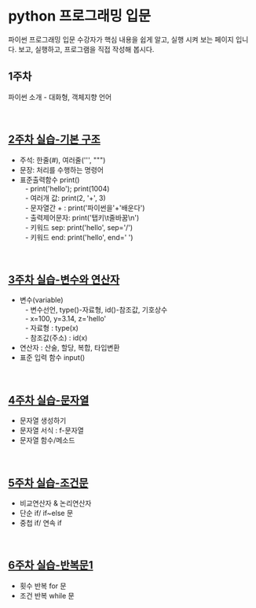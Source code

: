 # python 프로그래밍 입문
파이썬 프로그래밍 입문 수강자가 핵심 내용을 쉽게 알고, 실행 시켜 보는 페이지 입니다.
보고, 실행하고, 프로그램을 직접 작성해 봅시다.

## 1주차
파이썬 소개 - 대화형, 객체지향 언어

<br>

## [2주차 실습-기본 구조](https://github.com/baek-study/python/blob/main/week2.ipynb)
<ul>
  <li>주석: 한줄(#), 여러줄(''', """) </li>
  <li>문장: 처리를 수행하는 명령어 <br>
  <li>표준출력함수 print()<br>
  &ensp; - print('hello'); print(1004) <br>
  &ensp; - 여러개 값: print(2, '+', 3)<br>
  &ensp; - 문자열간 + : print('파이썬을'+'배운다') <br> 
  &ensp; - 출력제어문자: print('탭키\t줄바꿈\n')<br>
  &ensp; - 키워드 sep: print('hello', sep='/') <br>  
  &ensp; - 키워드 end: print('hello', end=' ') 
 </li>
</ul>

<br>

## [3주차 실습-변수와 연산자](https://github.com/baek-study/python/blob/main/week3.ipynb)
<ul>
  <li>변수(variable) <br>
  &ensp; - 변수선언, type()-자료형, id()-참조값, 기호상수<br>
  &ensp; - x=100, y=3.14, z='hello'<br>
  &ensp; - 자료형 : type(x)<br>
  &ensp; - 참조값(주소) : id(x)
  </li>
  <li>연산자 : 산술, 할당, 복합, 타입변환<br></li>
  <li>표준 입력 함수 input()<br></li>
</ul>
<br>

## [4주차 실습-문자열](https://github.com/baek-study/python/blob/main/week4.ipynb)
<ul>
<li>문자열 생성하기 <br></li>
<li>문자열 서식 : f-문자열<br></li>
<li>문자열 함수/메소드 <br></li>
</ul>

<br>

## [5주차 실습-조건문](https://github.com/baek-study/python/blob/main/week5.ipynb)
<ul>
<li>비교연산자 & 논리연산자 <br></li>
<li>단순 if/ if~else 문<br></li>
<li>중첩 if/ 연속 if <br></li>
</ul>

<br>

## [6주차 실습-반복문1](https://github.com/baek-study/python/blob/main/week6.ipynb)
<ul>
<li>횟수 반복 for 문 <br></li>
<li>조건 반복 while 문 <br></li>
</ul>

<br>
